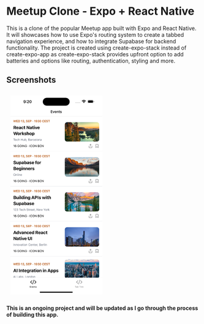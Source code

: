# Meetup Clone - Expo + React Native

This is a clone of the popular Meetup app built with Expo and React Native. It will showcases how to use Expo's routing system to create a tabbed navigation experience, and how to integrate Supabase for backend functionality. The project is created using create-expo-stack instead of create-expo-app as create-expo-stack provides upfront option to add batteries and options like routing, authentication, styling and more.

## Screenshots

<p>
<img src="./screenshots/1.png" width="240" style="padding: 10px"/>
</p>

**This is an ongoing project and will be updated as I go through the process of building this app.**